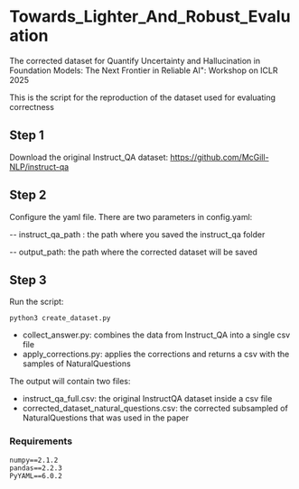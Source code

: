 # Towards_Lighter_And_Robust_Evaluation
The corrected dataset for Quantify Uncertainty and Hallucination in Foundation Models: The Next Frontier in Reliable AI": Workshop on ICLR 2025

This is the script for the reproduction of the dataset used for evaluating correctness

## Step 1 

Download the original Instruct_QA dataset: https://github.com/McGill-NLP/instruct-qa

## Step 2 

Configure the yaml file. There are two parameters in config.yaml: 

-- instruct_qa_path : the path where you saved the instruct_qa folder

-- output_path: the path where the corrected dataset will be saved 

## Step 3 

Run the script: 

```
python3 create_dataset.py 
```

- collect_answer.py: combines the data from Instruct_QA into a single csv file
- apply_corrections.py: applies the corrections and returns a csv with the samples of NaturalQuestions


The output will contain two files: 

- instruct_qa_full.csv: the original InstructQA dataset inside a csv file 
- corrected_dataset_natural_questions.csv: the corrected subsampled of NaturalQuestions that was used in the paper 


### Requirements

```
numpy==2.1.2
pandas==2.2.3
PyYAML==6.0.2
```
